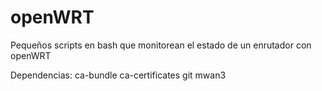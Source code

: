 # openWRT
Pequeños scripts en bash que monitorean el estado de un enrutador con openWRT

Dependencias: ca-bundle ca-certificates git mwan3 
